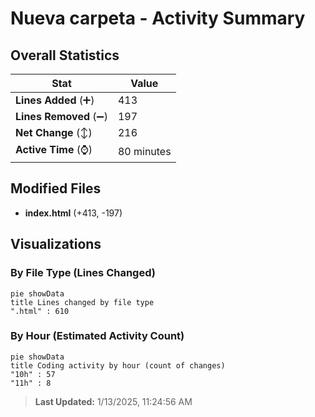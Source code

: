 # Nueva carpeta - Activity Summary 

## Overall Statistics

| Stat                   | Value                                                             |
| ---------------------- | ----------------------------------------------------------------- |
| **Lines Added** (➕)   | 413                                          |
| **Lines Removed** (➖) | 197                                        |
| **Net Change** (↕)    | 216                |
| **Active Time** (⌚)   | 80 minutes |


## Modified Files
- **index.html** (+413, -197)

## Visualizations

### By File Type (Lines Changed)

```mermaid
pie showData
title Lines changed by file type
".html" : 610
```

### By Hour (Estimated Activity Count)

```mermaid
pie showData
title Coding activity by hour (count of changes)
"10h" : 57
"11h" : 8
```


> **Last Updated:** 1/13/2025, 11:24:56 AM